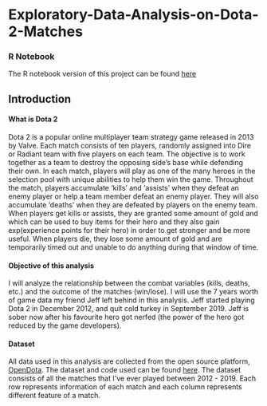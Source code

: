 # Exploratory-Data-Analysis-on-Dota-2-Matches

### R Notebook
The R notebook version of this project can be found [here](https://leyaof.github.io/Notebooks/dota%20analysis.nb.html)

## Introduction

#### What is Dota 2
Dota 2 is a popular online multiplayer team strategy game released in 2013 by Valve. Each match consists of ten players, randomly assigned into Dire or Radiant team with five players on each team. The objective is to work together as a team to destroy the opposing side’s base while defending their own. In each match, players will play as one of the many heroes in the selection pool with unique abilities to help them win the game. Throughout the match, players accumulate ‘kills’ and ‘assists’ when they defeat an enemy player or help a team member defeat an enemy player. They will also accumulate ‘deaths’ when they are defeated by players on the enemy team. When players get kills or assists, they are granted some amount of gold and which can be used to buy items for their hero and they also gain exp(experience points for their hero) in order to get stronger and be more useful. When players die, they lose some amount of gold and are temporarily timed out and unable to do anything during that window of time.    

#### Objective of this analysis
I will analyze the relationship between the combat variables (kills, deaths, etc.) and the outcome of the matches (win/lose). I will use the 7 years worth of game data my friend Jeff left behind in this analysis. Jeff started playing Dota 2 in December 2012, and quit cold turkey in September 2019. Jeff is sober now after his favourite hero got nerfed (the power of the hero got reduced by the game developers).   

#### Dataset
All data used in this analysis are collected from the open source platform, [OpenDota](https://www.opendota.com/). The dataset and code used can be found [here](https://github.com/leyaof/Exploratory-Data-Analysis-on-Dota-2-matches). The dataset consists of all the matches that I've ever played between 2012 - 2019. Each row represents information of each match and each column represents different feature of a match.
